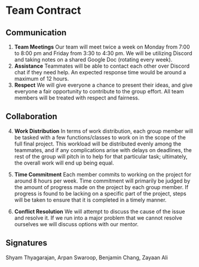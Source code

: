 # Team Contract

## Communication

1. **Team Meetings** 
Our team will meet twice a week on Monday from 7:00 to 8:00 pm and Friday from 3:30 to 4:30 pm. We will be utilizing Discord and taking notes on a shared Google Doc (rotating every week). 
2. **Assistance** 
Teammates will be able to contact each other over Discord chat if they need help. An expected response time would be around a maximum of 12 hours.
3. **Respect** 
We will give everyone a chance to present their ideas, and give everyone a fair opportunity to contribute to the group effort. All team members will be treated with respect and fairness.
## Collaboration

4. **Work Distribution** 
In terms of work distribution, each group member will be tasked with a few functions/classes to work on in the scope of the full final project. This workload will be distributed evenly among the teammates, and if any complications arise with delays on deadlines, the rest of the group will pitch in to help for that particular task; ultimately, the overall work will end up being equal.

5. **Time Commitment** 
Each member commits to working on the project for around 8 hours per week. Time commitment will primarily be judged by the amount of progress made on the project by each group member. If progress is found to be lacking on a specific part of the project, steps will be taken to ensure that it is completed in a timely manner.
6. **Conflict Resolution** 
We will attempt to discuss the cause of the issue and resolve it. If we run into a major problem that we cannot resolve ourselves we will discuss options with our mentor.
## Signatures
Shyam Thyagarajan, Arpan Swaroop, Benjamin Chang, Zayaan Ali
